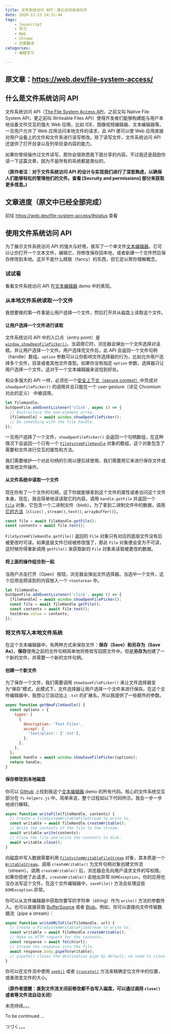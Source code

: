 ```yaml
---
title: 文件系统访问 API：简化访问本地文件
date: 2020-12-23 14:31:44
tags:
	- Javascript
	- 学习
	- Web
	- Chrome
	- 文章翻译
categories:
	- 编程学习

---
```


## 原文章：https://web.dev/file-system-access/

## 什么是文件系统访问 API

文件系统访问 API（[The File System Access API](https://wicg.github.io/file-system-access/)，之前又叫 Native File System API，更之前叫 Writeable Files API）使得开发者们能够构建能与用户本地设备文件交互的强大 Web 应用，比如 IDE、图像视频编辑器、文本编辑器等。一旦用户允许了 Web 应用访问本地文件的请求，此 API 便可以使 Web 应用直接对用户设备上的文件和文件夹进行读写修改。除了读写文件，文件系统访问 API 还提供了打开目录以及列举目录内容的能力。

如果你曾经操作过文件读写，那你会很熟悉我下面分享的内容。不过我还是鼓励你读一下这篇文章，因为不是所有的系统都是类似的。

**（原作者注：对于文件系统访问 API 的设计与实现我们进行了深思熟虑，以确保人们能够轻松的管理他们的文件。查看 [Secruity and permissions] 部分来获取更多信息。)**

## 文章进度（原文中已经全部完成）

前往 https://web.dev/file-system-access/#status 查看

## 使用文件系统访问 API

为了展示文件系统访问 API 的强大与好用，我写了一个单文件[文本编辑器](https://googlechromelabs.github.io/text-editor/)。它可以让你打开一个文本文件，编辑它，将修改保存回本地，或者新建一个文件然后保存修改到本地。这并不是什么精致（fancy）的东西，但它足以帮你理解概念。

### 试试看

看看文件系统访问 API 在[文本编辑器](https://googlechromelabs.github.io/text-editor/) demo 中的表现。

### 从本地文件系统读取一个文件

我想要做的第一件事是让用户选择一个文件，然后打开并从磁盘上读取这个文件。

#### 让用户选择一个文件进行读取

文件系统访问 API 中的入口点（entry point）是 [`window.showOpenFilePicker()`](https://wicg.github.io/file-system-access/#api-showopenfilepicker)。当调用它时，浏览器会弹出一个文件选择对话框，并让用户选择一个文件。用户选择完文件后，此 API 会返回一个文件句柄（handle）数组。`option` 参数可以让你影响文件选择器的行为，比如允许用户选择多个文件，目录或者其他文件类型。如果你没有指定 `option` 参数，选择器只让用户选择一个文件。这对于一个文本编辑器来说恰到好处。

和众多强大的 API 一样，必须在一个[安全上下文（secure context）](https://w3c.github.io/webappsec-secure-contexts/)中完成对 `showOpenFilePicker()` 的调用并且只能在一个 user gesture（详见 Chromium 对此的定义） 中被调用。

```javascript
let fileHandle;
butOpenFile.addEventListener('click', async () => {
  // Destructure the one-element array.
  [fileHandle] = await window.showOpenFilePicker();
  // Do something with the file handle.
});
```

一旦用户选择了一个文件，`showOpenFilePicker()` 会返回一个句柄数组，在这种情况下会返回一个只有一个 [`FileSystemFileHandle`](https://wicg.github.io/file-system-access/#api-filesystemfilehandle)  对象的数组，这个对象包含了需要和文件进行交互的属性和方法。

我们需要维护一个对此句柄的引用以便后续使用，我们需要用它来进行保存文件或者其他文件操作。

#### 从文件系统中读取一个文件

现在你有了一个文件的句柄，这下你就能够拿到这个文件的属性或者访问这个文件本身。现在，我会简单地读读取它的内容。调用 `handle.getFile` 并返回一个 [`File`](https://w3c.github.io/FileAPI/) 对象，它包含一个二进制文件（blob）。为了拿到二进制文件中的数据，调用[它的方法](https://developer.mozilla.org/en-US/docs/Web/API/Blob)（`slice()` , `stream()`, `text()`, `arrayBuffer()`）。

```javascript
const file = await fileHandle.getFile();
const contents = await file.text();
```

`FileSystemFileHandle.getFile()` 返回的 `File` 对象只有对应的底层文件没有后被更改时可读。如果底层文件已经被修改饿了，那此 `File` 对象便会变为不可读，这时候你得重新调用 `getFile()` 来获取新的 `File` 对象来读取被更改的数据。

#### 将上面的操作组合到一起

当用户点击打开（Open）按钮，浏览器会弹出文件选择器。当选中一个文件，这个应用会把读到的内容放入一个 `<textarea>` 中。

```javascript
let fileHandle;
butOpenFile.addEventListener('click', async () => {
  [fileHandle] = await window.showOpenFilePicker();
  const file = await fileHandle.getFile();
  const contents = await file.text();
  textArea.value = contents;
});
```

### 将文件写入本地文件系统

在这个文本编辑器中，有两种方式来保存文件：**保存（Save）**和**另存为（Save As）**。**保存**使用之前的文件句柄简单地将修改写回原文件中。但是**另存为**创建了一个新的文件，并需要一个新的文件句柄。

#### 创建一个新文件

为了保存一个文件，我们需要调用 `showSaveFilePicker()` 来让文件选择器变为“保存”模式，此模式下，文件选择器让用户选择一个文件来进行保存。在这个文件编辑器中，我想让它自动加上 `.txt` 的扩展名，所以我提供了一些额外的参数。

```javascript
async function getNewFileHandle() {
  const options = {
    types: [
      {
        description: 'Text Files',
        accept: {
          'text/plain': ['.txt'],
        },
      },
    ],
  };
  const handle = await window.showSaveFilePicker(options);
  return handle;
}
```

#### 保存修改到本地磁盘

你可以 [Github](https://github.com/GoogleChromeLabs/text-editor/) 上找到我这个[文本编辑器](https://googlechromelabs.github.io/text-editor/) demo 的所有代码。核心的文件系统交互部分在 `fs-helpers.js` 中。简单来说，整个过程如以下代码所示。我会一步一步地进行解释。

```javascript
async function writeFile(fileHandle, contents) {
  // Create a FileSystemWritableFileStream to write to.
  const writable = await fileHandle.createWritable();
  // Write the contents of the file to the stream.
  await writable.write(contents);
  // Close the file and write the contents to disk.
  await writable.close();
}
```

向磁盘中写入数据需要利用 [`FileSystemWritableFileStream`](https://wicg.github.io/file-system-access/#api-filesystemwritablefilestream) 对象，其本质是一个  [`WritableStream`](https://developer.mozilla.org/en-US/docs/Web/API/WritableStream)。调用 `createWritable()` 为文件句柄对象创建文件流（stream）。调用 `createWritable()` 后，浏览器会先向用户请求文件的写权限。如果你拒绝了此请求，`createWritable()` 会抛出异常 `DOMException`，你的应用也没办法写这个文件。在这个文件编辑器中，`saveFile()` 方法会处理这些 `DOMException` 异常。

你可以从文件编辑器中获取你要写的字符串（string）作为 `write()` 方法的参数传入。也可以直接获取 [BufferSource](https://developer.mozilla.org/en-US/docs/Web/API/BufferSource) 或者 [Blob](https://developer.mozilla.org/en-US/docs/Web/API/Blob)。例如，你可以直接向文件传输数据流（pipe a stream）：

```javascript
async function writeURLToFile(fileHandle, url) {
  // Create a FileSystemWritableFileStream to write to.
  const writable = await fileHandle.createWritable();
  // Make an HTTP request for the contents.
  const response = await fetch(url);
  // Stream the response into the file.
  await response.body.pipeTo(writable);
  // pipeTo() closes the destination pipe by default, no need to close it.
}
```

你可以在文件流中使用 [`seek()`](https://wicg.github.io/file-system-access/#api-filesystemwritablefilestream-seek) 或者 [`truncate()`](https://wicg.github.io/file-system-access/#api-filesystemwritablefilestream-truncate) 方法来精确定位文件中的位置，或者改变文件的大小。

**（原作者提醒：直到文件流关闭前修改都不会写入磁盘，可以通过调用 `close()` 或者等文件流自动关闭）**

未完待续。。。

To be continued ...

つづく。。。